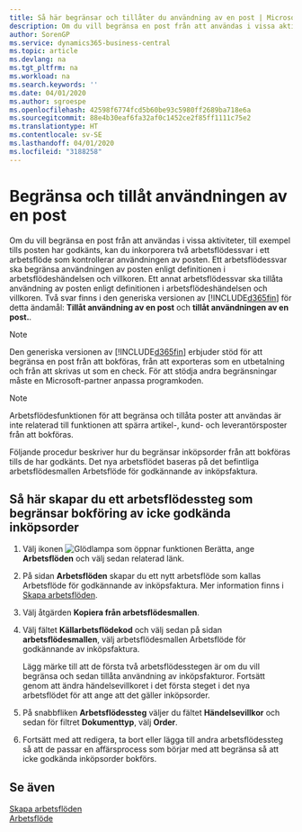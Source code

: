 ```yaml
---
title: Så här begränsar och tillåter du användning av en post | Microsoft Docs
description: Om du vill begränsa en post från att användas i vissa aktiviteter, till exempel tills posten har godkänts, kan du inkorporera två arbetsflödessvar i ett arbetsflöde som kontrollerar användningen av posten.
author: SorenGP
ms.service: dynamics365-business-central
ms.topic: article
ms.devlang: na
ms.tgt_pltfrm: na
ms.workload: na
ms.search.keywords: ''
ms.date: 04/01/2020
ms.author: sgroespe
ms.openlocfilehash: 42598f6774fcd5b60be93c5980ff2689ba718e6a
ms.sourcegitcommit: 88e4b30eaf6fa32af0c1452ce2f85ff1111c75e2
ms.translationtype: HT
ms.contentlocale: sv-SE
ms.lasthandoff: 04/01/2020
ms.locfileid: "3188258"
---
```

# <a name="restrict-and-allow-usage-of-a-record"></a>Begränsa och tillåt användningen av en post
Om du vill begränsa en post från att användas i vissa aktiviteter, till exempel tills posten har godkänts, kan du inkorporera två arbetsflödessvar i ett arbetsflöde som kontrollerar användningen av posten. Ett arbetsflödessvar ska begränsa användningen av posten enligt definitionen i arbetsflödeshändelsen och villkoren. Ett annat arbetsflödessvar ska tillåta användning av posten enligt definitionen i arbetsflödeshändelsen och villkoren. Två svar finns i den generiska versionen av [!INCLUDE[d365fin](includes/d365fin_md.md)] för detta ändamål: **Tillåt användning av en post** och **tillåt användningen av en post.**.

> [!NOTE]  
>  Den generiska versionen av [!INCLUDE[d365fin](includes/d365fin_md.md)] erbjuder stöd för att begränsa en post från att bokföras, från att exporteras som en utbetalning och från att skrivas ut som en check. För att stödja andra begränsningar måste en Microsoft-partner anpassa programkoden.  

> [!NOTE]  
>  Arbetsflödesfunktionen för att begränsa och tillåta poster att användas är inte relaterad till funktionen att spärra artikel-, kund- och leverantörsposter från att bokföras.

Följande procedur beskriver hur du begränsar inköpsorder från att bokföras tills de har godkänts. Det nya arbetsflödet baseras på det befintliga arbetsflödesmallen Arbetsflöde för godkännande av inköpsfaktura.  

## <a name="to-create-a-workflow-step-that-restricts-posting-of-unapproved-purchase-orders"></a>Så här skapar du ett arbetsflödessteg som begränsar bokföring av icke godkända inköpsorder  
1. Välj ikonen ![Glödlampa som öppnar funktionen Berätta](media/ui-search/search_small.png "Berätta vad du vill göra"), ange **Arbetsflöden** och välj sedan relaterad länk.  
2. På sidan **Arbetsflöden** skapar du ett nytt arbetsflöde som kallas Arbetsflöde för godkännande av inköpsfaktura. Mer information finns i [Skapa arbetsflöden](across-how-to-create-workflows.md).  
3. Välj åtgärden **Kopiera från arbetsflödesmallen**.  
4. Välj fältet **Källarbetsflödekod** och välj sedan på sidan **arbetsflödesmallen**, välj arbetsflödesmallen Arbetsflöde för godkännande av inköpsfaktura.  

     Lägg märke till att de första två arbetsflödesstegen är om du vill begränsa och sedan tillåta användning av inköpsfakturor. Fortsätt genom att ändra händelsevillkoret i det första steget i det nya arbetsflödet för att ange att det gäller inköpsorder.  
5. På snabbfliken **Arbetsflödessteg** väljer du fältet **Händelsevillkor** och sedan för filtret **Dokumenttyp**, välj **Order**.  
6. Fortsätt med att redigera, ta bort eller lägga till andra arbetsflödessteg så att de passar en affärsprocess som börjar med att begränsa så att icke godkända inköpsorder bokförs.  

## <a name="see-also"></a>Se även  
[Skapa arbetsflöden](across-how-to-create-workflows.md)   
[Arbetsflöde](across-workflow.md)   
